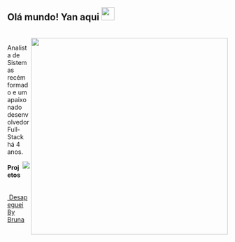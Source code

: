 ## Olá mundo! Yan aqui <img src="https://camo.githubusercontent.com/e8e7b06ecf583bc040eb60e44eb5b8e0ecc5421320a92929ce21522dbc34c891/68747470733a2f2f6d656469612e67697068792e636f6d2f6d656469612f6876524a434c467a6361737252346961377a2f67697068792e676966" width=30 />
<br/>
  <a href="https://github.com/develowl/github-readme-stats">
    <img width=450 align="right" src="https://github-readme-stats.vercel.app/api?username=develowl&show_icons=true&theme=omni&title_color=fe428e&bg_color=141321&hide=contribs" />
  </a>


Analista de Sistemas recém formado e um apaixonado desenvolvedor Full-Stack há 4 anos. 

  <a>
    <img align="right" src="https://github-readme-stats.vercel.app/api/top-langs/?username=develowl&theme=omni&title_color=fe428e&bg_color=141321&hide=Shell&langs_count=4&layout=compact&card_width=400" />
  </a>

#### Projetos
<a href="https://supplier.desapegueibybruna.com.br" target="_blank" id="link-desapeguei"><img src="https://s3-sa-east-1.amazonaws.com/bossabox-uploads/61d37f3cd7621f000e6b1aea/81541570-a8ae-11ec-ab9a-a5e3297b44e8" width=15 /> &nbsp;Desapeguei By Bruna </a>

<!--
[![Anurag's GitHub stats](https://github-readme-stats.vercel.app/api?username=develowl&show_icons=true&theme=omni&title_color=fe428e&bg_color=141321&hide=contribs)](https://github.com/develowl/github-readme-stats)
[![Anurag's GitHub stats](https://github-readme-stats.vercel.app/api?username=develowl&show_icons=true&theme=omni&title_color=f8d847&bg_color=141321&icon_color=e779a5&hide=contribs)](https://github.com/develowl/github-readme-stats)
-->
